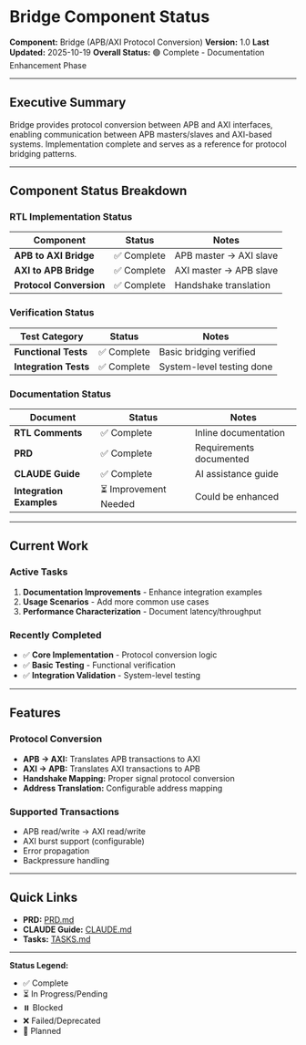 # Bridge Component Status

**Component:** Bridge (APB/AXI Protocol Conversion)
**Version:** 1.0
**Last Updated:** 2025-10-19
**Overall Status:** 🟢 Complete - Documentation Enhancement Phase

---

## Executive Summary

Bridge provides protocol conversion between APB and AXI interfaces, enabling communication between APB masters/slaves and AXI-based systems. Implementation complete and serves as a reference for protocol bridging patterns.

---

## Component Status Breakdown

### RTL Implementation Status

| Component | Status | Notes |
|-----------|--------|-------|
| **APB to AXI Bridge** | ✅ Complete | APB master → AXI slave |
| **AXI to APB Bridge** | ✅ Complete | AXI master → APB slave |
| **Protocol Conversion** | ✅ Complete | Handshake translation |

### Verification Status

| Test Category | Status | Notes |
|---------------|--------|-------|
| **Functional Tests** | ✅ Complete | Basic bridging verified |
| **Integration Tests** | ✅ Complete | System-level testing done |

### Documentation Status

| Document | Status | Notes |
|----------|--------|-------|
| **RTL Comments** | ✅ Complete | Inline documentation |
| **PRD** | ✅ Complete | Requirements documented |
| **CLAUDE Guide** | ✅ Complete | AI assistance guide |
| **Integration Examples** | ⏳ Improvement Needed | Could be enhanced |

---

## Current Work

### Active Tasks
1. **Documentation Improvements** - Enhance integration examples
2. **Usage Scenarios** - Add more common use cases
3. **Performance Characterization** - Document latency/throughput

### Recently Completed
- ✅ **Core Implementation** - Protocol conversion logic
- ✅ **Basic Testing** - Functional verification
- ✅ **Integration Validation** - System-level testing

---

## Features

### Protocol Conversion
- **APB → AXI:** Translates APB transactions to AXI
- **AXI → APB:** Translates AXI transactions to APB
- **Handshake Mapping:** Proper signal protocol conversion
- **Address Translation:** Configurable address mapping

### Supported Transactions
- APB read/write → AXI read/write
- AXI burst support (configurable)
- Error propagation
- Backpressure handling

---

## Quick Links

- **PRD:** [PRD.md](PRD.md)
- **CLAUDE Guide:** [CLAUDE.md](CLAUDE.md)
- **Tasks:** [TASKS.md](TASKS.md)

---

**Status Legend:**
- ✅ Complete
- ⏳ In Progress/Pending
- ⏸️ Blocked
- ❌ Failed/Deprecated
- 📝 Planned
